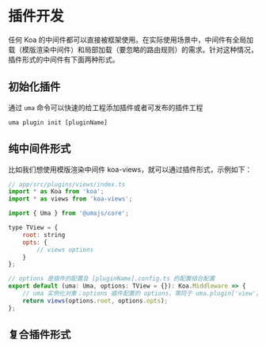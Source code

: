 # 插件开发

任何 Koa 的中间件都可以直接被框架使用。在实际使用场景中，中间件有全局加载（模版渲染中间件）和局部加载（要忽略的路由规则）的需求。针对这种情况，插件形式的中间件有下面两种形式。

## 初始化插件

通过 `uma` 命令可以快速的给工程添加插件或者可发布的插件工程

```shell
uma plugin init [pluginName]
```

## 纯中间件形式

比如我们想使用模版渲染中间件 koa-views，就可以通过插件形式，示例如下：

```javascript
// app/src/plugins/views/index.ts
import * as Koa from 'koa';
import * as views from 'koa-views';

import { Uma } from '@umajs/core';

type TView = {
    root: string
    opts: {
        // views options
    }
};

// options 是插件的配置及 [pluginName].config.ts 的配置结合配置
export default (uma: Uma, options: TView = {}): Koa.Middleware => {
    // uma 实例化对象；options 插件配置的 options，等同于 uma.plugin['view'].options
    return views(options.root, options.opts);
};
```

## 复合插件形式

```javascript
export type TPlugin = {
    use?: {
        handler: (ctx: IContext, next?: Function) => any;
    }
    filter?: {
        regexp: RegExp;
        handler: (ctx: IContext, next?: Function) => any;
    };
    ignore?: {
        regexp: RegExp;
        handler: (ctx: IContext, next?: Function) => any;
    };
    method?: {
        type: RequestMethod | RequestMethod[];
        handler: (ctx: IContext, next?: Function) => any;
    };
    results?: { [key: string]: any };
    context?: { [key: string]: any };
    request?: { [key: string]: any };
    response?: { [key: string]: any };
}
```

复合插件形式不仅可以用中间件进行扩展，还可以对我们常用的 Context、Request、Response 进行扩展，扩展之后我们就可以在代码中使用 ctx、req、res 中使用我们扩展的方法。

复合插件形式还提供了`use、filter、ignore、method`四种局部加载中间件的配置形式，具体配置局部加载规则如下：

- use 直接使用已有的中间件
- filter 通过 `regexp: RegExp;` 属性配置局部加载规则，仅对匹配的规则生效
- ignore 通过 `regexp: RegExp;` 属性配置局部加载规则，忽略匹配到的规则
- method 通过 `type: RequestMethod | RequestMethod[];` 属性配置局部加载规则

```javascript
// plugins/demo.plugin.ts
import { Uma, IContext, TPlugin } from "@umajs/core";

export default (uma: Uma, options: any = {}): TPlugin => {
    return {
        context: {
            test: 123,          // 给 ctx 加上 test
        },
        request: {
            fileName: 'a.png'   // 给 request 加上 fileName
        },
        use: { // 全局加载
            async handler(ctx: IContext, next: Function) {
                console.log(ctx.test, ctx.req.fileName, options);    // >> 123 a.png {}
                console.log('use before');
                await next();
                console.log('use after');
            },
        },
        filter: { // 局部加载 仅对/page/路由生效
            regexp: new RegExp(/page/),
            async handler(ctx: IContext, next: Function) {
                console.log('page get before');
                await next();
                console.log('page get after');
            },
        },
        ignore: { // 局部加载 忽略路由/Page/
            regexp: new RegExp(/page/),
            async handler(ctx: IContext, next: Function) {
                console.log('page ignore before');
                await next();
                console.log('page ignore after');
            },
        },
        method: { // 局部加载 仅对method=GET 生效
            type: 'GET',
            async handler(ctx: IContext, next: Function) {
                console.log('method get before');
                await next();
                console.log('method get after');
            },
        },
    },
};
```

## npm 包名规范

> 欢迎大家在社区中发布支持 Umajs 的插件，为保持插件生态的统一。我们推荐使用`umajs-plugin-xxx`的命名方式发布自定义的插件包到 npm 中。以方便其他更多人搜索和使用。
